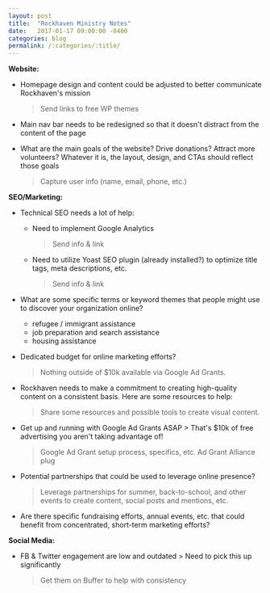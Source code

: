 ```yaml
---
layout: post
title:  "Rockhaven Ministry Notes"
date:   2017-01-17 09:00:00 -0400
categories: blog
permalink: /:categories/:title/
---
```

**Website:**
- Homepage design and content could be adjusted to better communicate Rockhaven's mission
  > Send links to free WP themes

- Main nav bar needs to be redesigned so that it doesn't distract from the content of the page
- What are the main goals of the website? Drive donations? Attract more volunteers? Whatever it is, the layout, design, and CTAs should reflect those goals
  > Capture user info (name, email, phone, etc.)


**SEO/Marketing:**
- Technical SEO needs a lot of help:
  - Need to implement Google Analytics
    > Send info & link

  - Need to utilize Yoast SEO plugin (already installed?) to optimize title tags, meta descriptions, etc.
    > Send info & link

- What are some specific terms or keyword themes that people might use to discover your organization online?
  - refugee / immigrant assistance
  - job preparation and search assistance
  - housing assistance

- Dedicated budget for online marketing efforts?
  > Nothing outside of $10k available via Google Ad Grants.

- Rockhaven needs to make a commitment to creating high-quality content on a consistent basis. Here are some resources to help:
  > Share some resources and possible tools to create visual content.

- Get up and running with Google Ad Grants ASAP > That's $10k of free advertising you aren't taking advantage of!
  > Google Ad Grant setup process, specifics, etc.
  > Ad Grant Alliance plug


- Potential partnerships that could be used to leverage online presence?
  > Leverage partnerships for summer, back-to-school, and other events to create content, social posts and mentions, etc.

- Are there specific fundraising efforts, annual events, etc. that could benefit from concentrated, short-term marketing efforts?
  >


**Social Media:**
- FB & Twitter engagement are low and outdated > Need to pick this up significantly
  > Get them on Buffer to help with consistency
